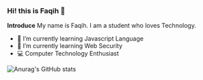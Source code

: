 ### Hi! this is Faqih 👋

**Introduce** My name is Faqih. I am a student who loves Technology.

- 🌱 I’m currently learning Javascript Language
- 🌱 I’m currently learning Web Security
- 💻 Computer Technology Enthusiast

![Anurag's GitHub stats](https://github-readme-stats.vercel.app/api?username=faqiih&show_icons=true&theme=github_dark)

